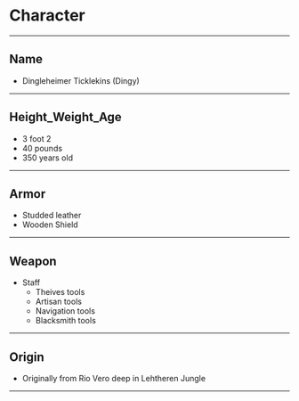 # Character

___
## Name
 - Dingleheimer Ticklekins (Dingy)

___
## Height_Weight_Age
 - 3 foot 2
 - 40 pounds
 - 350 years old

___
## Armor
 - Studded leather
 - Wooden Shield

___
## Weapon
 - Staff
    - Theives tools
    - Artisan tools
    - Navigation tools
    - Blacksmith tools 

___
## Origin
 - Originally from Rio Vero deep in Lehtheren Jungle 

___
## 